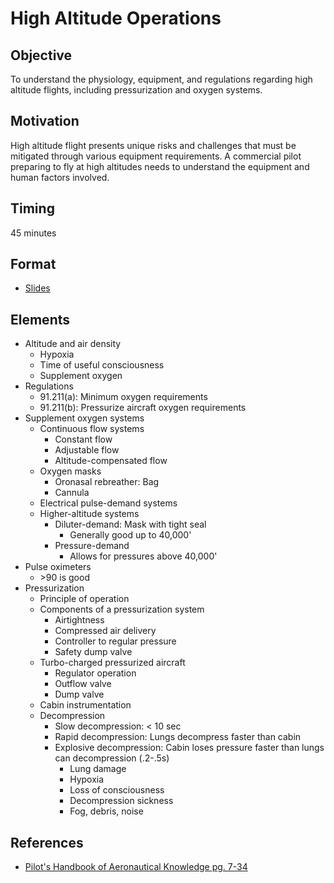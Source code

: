 # High Altitude Operations

## Objective

To understand the physiology, equipment, and regulations regarding high altitude flights, including pressurization and oxygen systems.

## Motivation

High altitude flight presents unique risks and challenges that must be mitigated through various equipment requirements. A commercial pilot preparing to fly at high altitudes needs to understand the equipment and human factors involved.

## Timing

45 minutes

## Format

- [Slides](/slides/high-altitude-flight.pdf)

## Elements

- Altitude and air density
  - Hypoxia
  - Time of useful consciousness
  - Supplement oxygen
- Regulations
  - 91.211(a): Minimum oxygen requirements
  - 91.211(b): Pressurize aircraft oxygen requirements
- Supplement oxygen systems
  - Continuous flow systems
    - Constant flow
    - Adjustable flow
    - Altitude-compensated flow
  - Oxygen masks
    - Oronasal rebreather: Bag
    - Cannula
  - Electrical pulse-demand systems
  - Higher-altitude systems
    - Diluter-demand: Mask with tight seal
      - Generally good up to 40,000'
    - Pressure-demand
      - Allows for pressures above 40,000'
- Pulse oximeters
  - &gt;90 is good
- Pressurization
  - Principle of operation
  - Components of a pressurization system
    - Airtightness
    - Compressed air delivery
    - Controller to regular pressure
    - Safety dump valve
  - Turbo-charged pressurized aircraft
    - Regulator operation
    - Outflow valve
    - Dump valve
  - Cabin instrumentation
  - Decompression
    - Slow decompression: &lt; 10 sec
    - Rapid decompression: Lungs decompress faster than cabin
    - Explosive decompression: Cabin loses pressure faster than lungs can decompression (.2-.5s)
      - Lung damage
      - Hypoxia
      - Loss of consciousness
      - Decompression sickness
      - Fog, debris, noise

## References

- [Pilot's Handbook of Aeronautical Knowledge pg. 7-34](/_references/PHAK/7-34)
